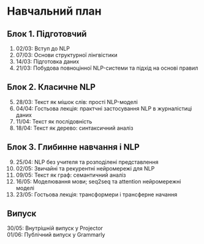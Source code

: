 # Навчальний план

## Блок 1. Підготовчий

1. 02/03: Вступ до NLP
2. 07/03: Основи структурної лінгвістики
3. 14/03: Підготовка даних
4. 21/03: Побудова повноцінної NLP-системи та підхід на основі правил

## Блок 2. Класичне NLP

5. 28/03: Текст як мішок слів: прості NLP-моделі
6. 04/04: Гостьова лекція: практчні застосування NLP в журналістиці даних
7. 11/04: Текст як послідовність
8. 18/04: Текст як дерево: синтаксичний аналіз

## Блок 3. Глибинне навчання і NLP

9.  25/04: NLP без учителя та розподілені представлення
10. 02/05: Звичайні та рекурентні нейромережі для NLP
11. 09/05: Текст як граф: семантичний аналіз
12. 16/05: Моделювання мови; seq2seq та attention нейромережні моделі
13. 23/05: Гостьова лекція: трансформери і трансферне начання

## Випуск

30/05: Внутрішній випуск у Projector  
01/06: Публічний випуск у Grammarly
